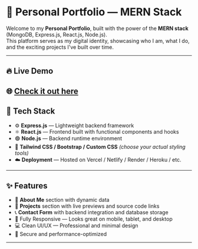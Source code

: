 # 🚀 Personal Portfolio — MERN Stack

Welcome to my **Personal Portfolio**, built with the power of the **MERN stack** (MongoDB, Express.js, React.js, Node.js).  
This platform serves as my digital identity, showcasing who I am, what I do, and the exciting projects I've built over time.

---

## 🔥 Live Demo
🌐 [Check it out here](https://my-portfolio-nu-ten-48.vercel.app/) 
---

## 🧰 Tech Stack


- ⚙️ **Express.js** — Lightweight backend framework
- ⚛️ **React.js** — Frontend built with functional components and hooks
- 🟢 **Node.js** — Backend runtime environment
- 💅 **Tailwind CSS / Bootstrap / Custom CSS** *(choose your actual styling tools)*
- ☁️ **Deployment** — Hosted on Vercel / Netlify / Render / Heroku / etc.

---

## ✨ Features

- 👤 **About Me** section with dynamic data
- 📂 **Projects** section with live previews and source code links
- 📞 **Contact Form** with backend integration and database storage
- 📱 Fully Responsive — Looks great on mobile, tablet, and desktop
- 💻 Clean UI/UX — Professional and minimal design
- 🔐 Secure and performance-optimized

---


